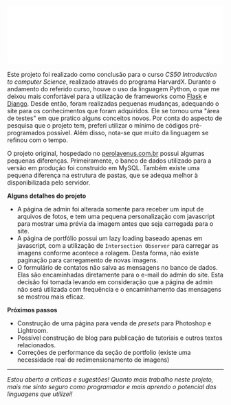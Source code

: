 ![Pérola Vênus Fotografia](https://github.com/moisesjsalmeida/perolavenusfotografia/blob/master/pearlphotography/static/images/logo.png)

Este projeto foi realizado como conclusão para o curso *CS50 Introduction to computer Science*, realizado através do programa HarvardX.
Durante o andamento do referido curso, houve o uso da linguagem Python, o que me deixou mais confortável para a utilização de frameworks como [Flask](https://flask.palletsprojects.com/en/1.1.x/) e [Django](https://www.djangoproject.com/). Desde então, foram realizadas pequenas mudanças, adequando o site para os conhecimentos que foram adquiridos. Ele se tornou uma "área de testes" em que pratico alguns conceitos novos.
Por conta do aspecto de pesquisa que o projeto tem, preferi utilizar o mínimo de códigos pré-programados possível. Além disso, nota-se que muito da linguagem se refinou com o tempo.

O projeto original, hospedado no [perolavenus.com.br](http://www.perolavenus.com.br) possui algumas pequenas diferenças. Primeiramente, o banco de dados utilizado para a versão em produção foi construído em MySQL. Também existe uma pequena diferença na estrutura de pastas, que se adequa melhor à disponibilizada pelo servidor.

**Alguns detalhes do projeto**
- A página de admin foi alterada somente para receber um input de arquivos de fotos, e tem uma pequena personalização com javascript para mostrar uma prévia da imagem antes que seja carregada para o site.
- A página de portfólio possui um lazy loading baseado apenas em javascript, com a utilização de `Intersection Observer` para carregar as imagens conforme acontece a rolagem. Desta forma, não existe paginação para carregamento de novas imagens.
- O formulário de contatos não salva as mensagens no banco de dados. Elas são encaminhadas diretamente para o e-mail do admin do site. Esta decisão foi tomada levando em consideração que a página de admin não será utilizada com frequência e o encaminhamento das mensagens se mostrou mais eficaz.

**Próximos passos**
- Construção de uma página para venda de *presets* para Photoshop e Lightroom.
- Possível construção de blog para publicação de tutoriais e outros textos relacionados.
- Correções de performance da seção de portfolio (existe uma necessidade real de redimensionamento de imagens)

---
*Estou aberto a críticas e sugestões! Quanto mais trabalho neste projeto, mais me sinto seguro como programador e mais aprendo o potencial das linguagens que utilizei!*